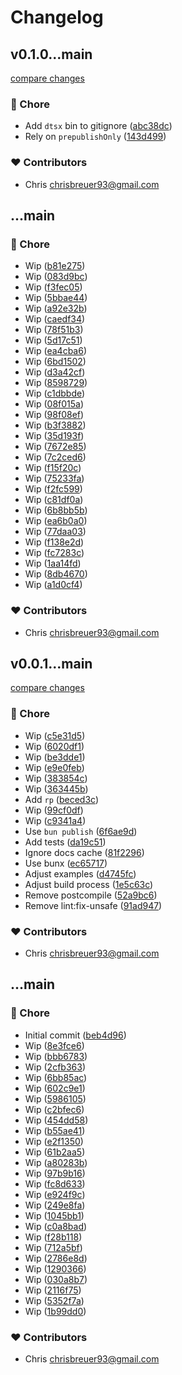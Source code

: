 # Changelog


## v0.1.0...main

[compare changes](https://github.com/stacksjs/dts-generation/compare/v0.1.0...main)

### 🏡 Chore

- Add `dtsx` bin to gitignore ([abc38dc](https://github.com/stacksjs/dts-generation/commit/abc38dc))
- Rely on `prepublishOnly` ([143d499](https://github.com/stacksjs/dts-generation/commit/143d499))

### ❤️ Contributors

- Chris <chrisbreuer93@gmail.com>

## ...main


### 🏡 Chore

- Wip ([b81e275](https://github.com/stacksjs/dts-generation/commit/b81e275))
- Wip ([083d9bc](https://github.com/stacksjs/dts-generation/commit/083d9bc))
- Wip ([f3fec05](https://github.com/stacksjs/dts-generation/commit/f3fec05))
- Wip ([5bbae44](https://github.com/stacksjs/dts-generation/commit/5bbae44))
- Wip ([a92e32b](https://github.com/stacksjs/dts-generation/commit/a92e32b))
- Wip ([caedf34](https://github.com/stacksjs/dts-generation/commit/caedf34))
- Wip ([78f51b3](https://github.com/stacksjs/dts-generation/commit/78f51b3))
- Wip ([5d17c51](https://github.com/stacksjs/dts-generation/commit/5d17c51))
- Wip ([ea4cba6](https://github.com/stacksjs/dts-generation/commit/ea4cba6))
- Wip ([6bd1502](https://github.com/stacksjs/dts-generation/commit/6bd1502))
- Wip ([d3a42cf](https://github.com/stacksjs/dts-generation/commit/d3a42cf))
- Wip ([8598729](https://github.com/stacksjs/dts-generation/commit/8598729))
- Wip ([c1dbbde](https://github.com/stacksjs/dts-generation/commit/c1dbbde))
- Wip ([08f015a](https://github.com/stacksjs/dts-generation/commit/08f015a))
- Wip ([98f08ef](https://github.com/stacksjs/dts-generation/commit/98f08ef))
- Wip ([b3f3882](https://github.com/stacksjs/dts-generation/commit/b3f3882))
- Wip ([35d193f](https://github.com/stacksjs/dts-generation/commit/35d193f))
- Wip ([7672e85](https://github.com/stacksjs/dts-generation/commit/7672e85))
- Wip ([7c2ced6](https://github.com/stacksjs/dts-generation/commit/7c2ced6))
- Wip ([f15f20c](https://github.com/stacksjs/dts-generation/commit/f15f20c))
- Wip ([75233fa](https://github.com/stacksjs/dts-generation/commit/75233fa))
- Wip ([f2fc599](https://github.com/stacksjs/dts-generation/commit/f2fc599))
- Wip ([c81df0a](https://github.com/stacksjs/dts-generation/commit/c81df0a))
- Wip ([6b8bb5b](https://github.com/stacksjs/dts-generation/commit/6b8bb5b))
- Wip ([ea6b0a0](https://github.com/stacksjs/dts-generation/commit/ea6b0a0))
- Wip ([77daa03](https://github.com/stacksjs/dts-generation/commit/77daa03))
- Wip ([f138e2d](https://github.com/stacksjs/dts-generation/commit/f138e2d))
- Wip ([fc7283c](https://github.com/stacksjs/dts-generation/commit/fc7283c))
- Wip ([1aa14fd](https://github.com/stacksjs/dts-generation/commit/1aa14fd))
- Wip ([8db4670](https://github.com/stacksjs/dts-generation/commit/8db4670))
- Wip ([a1d0cf4](https://github.com/stacksjs/dts-generation/commit/a1d0cf4))

### ❤️ Contributors

- Chris <chrisbreuer93@gmail.com>

## v0.0.1...main

[compare changes](https://github.com/stacksjs/reverse-proxy/compare/v0.0.1...main)

### 🏡 Chore

- Wip ([c5e31d5](https://github.com/stacksjs/reverse-proxy/commit/c5e31d5))
- Wip ([6020df1](https://github.com/stacksjs/reverse-proxy/commit/6020df1))
- Wip ([be3dde1](https://github.com/stacksjs/reverse-proxy/commit/be3dde1))
- Wip ([e9e0feb](https://github.com/stacksjs/reverse-proxy/commit/e9e0feb))
- Wip ([383854c](https://github.com/stacksjs/reverse-proxy/commit/383854c))
- Wip ([363445b](https://github.com/stacksjs/reverse-proxy/commit/363445b))
- Add `rp` ([beced3c](https://github.com/stacksjs/reverse-proxy/commit/beced3c))
- Wip ([99cf0df](https://github.com/stacksjs/reverse-proxy/commit/99cf0df))
- Wip ([c9341a4](https://github.com/stacksjs/reverse-proxy/commit/c9341a4))
- Use `bun publish` ([6f6ae9d](https://github.com/stacksjs/reverse-proxy/commit/6f6ae9d))
- Add tests ([da19c51](https://github.com/stacksjs/reverse-proxy/commit/da19c51))
- Ignore docs cache ([81f2296](https://github.com/stacksjs/reverse-proxy/commit/81f2296))
- Use bunx ([ec65717](https://github.com/stacksjs/reverse-proxy/commit/ec65717))
- Adjust examples ([d4745fc](https://github.com/stacksjs/reverse-proxy/commit/d4745fc))
- Adjust build process ([1e5c63c](https://github.com/stacksjs/reverse-proxy/commit/1e5c63c))
- Remove postcompile ([52a9bc6](https://github.com/stacksjs/reverse-proxy/commit/52a9bc6))
- Remove lint:fix-unsafe ([91ad947](https://github.com/stacksjs/reverse-proxy/commit/91ad947))

### ❤️ Contributors

- Chris <chrisbreuer93@gmail.com>

## ...main


### 🏡 Chore

- Initial commit ([beb4d96](https://github.com/stacksjs/reverse-proxy/commit/beb4d96))
- Wip ([8e3fce6](https://github.com/stacksjs/reverse-proxy/commit/8e3fce6))
- Wip ([bbb6783](https://github.com/stacksjs/reverse-proxy/commit/bbb6783))
- Wip ([2cfb363](https://github.com/stacksjs/reverse-proxy/commit/2cfb363))
- Wip ([6bb85ac](https://github.com/stacksjs/reverse-proxy/commit/6bb85ac))
- Wip ([602c9e1](https://github.com/stacksjs/reverse-proxy/commit/602c9e1))
- Wip ([5986105](https://github.com/stacksjs/reverse-proxy/commit/5986105))
- Wip ([c2bfec6](https://github.com/stacksjs/reverse-proxy/commit/c2bfec6))
- Wip ([454dd58](https://github.com/stacksjs/reverse-proxy/commit/454dd58))
- Wip ([b55ae41](https://github.com/stacksjs/reverse-proxy/commit/b55ae41))
- Wip ([e2f1350](https://github.com/stacksjs/reverse-proxy/commit/e2f1350))
- Wip ([61b2aa5](https://github.com/stacksjs/reverse-proxy/commit/61b2aa5))
- Wip ([a80283b](https://github.com/stacksjs/reverse-proxy/commit/a80283b))
- Wip ([97b9b16](https://github.com/stacksjs/reverse-proxy/commit/97b9b16))
- Wip ([fc8d633](https://github.com/stacksjs/reverse-proxy/commit/fc8d633))
- Wip ([e924f9c](https://github.com/stacksjs/reverse-proxy/commit/e924f9c))
- Wip ([249e8fa](https://github.com/stacksjs/reverse-proxy/commit/249e8fa))
- Wip ([1045bb1](https://github.com/stacksjs/reverse-proxy/commit/1045bb1))
- Wip ([c0a8bad](https://github.com/stacksjs/reverse-proxy/commit/c0a8bad))
- Wip ([f28b118](https://github.com/stacksjs/reverse-proxy/commit/f28b118))
- Wip ([712a5bf](https://github.com/stacksjs/reverse-proxy/commit/712a5bf))
- Wip ([2786e8d](https://github.com/stacksjs/reverse-proxy/commit/2786e8d))
- Wip ([1290366](https://github.com/stacksjs/reverse-proxy/commit/1290366))
- Wip ([030a8b7](https://github.com/stacksjs/reverse-proxy/commit/030a8b7))
- Wip ([2116f75](https://github.com/stacksjs/reverse-proxy/commit/2116f75))
- Wip ([5352f7a](https://github.com/stacksjs/reverse-proxy/commit/5352f7a))
- Wip ([1b99dd0](https://github.com/stacksjs/reverse-proxy/commit/1b99dd0))

### ❤️ Contributors

- Chris <chrisbreuer93@gmail.com>


